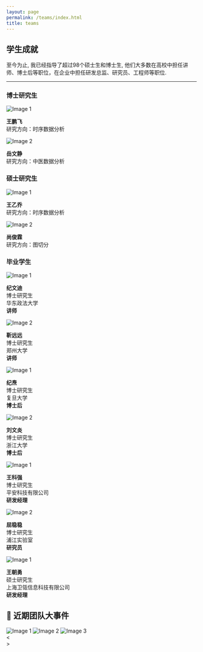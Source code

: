 ```yaml
---
layout: page
permalink: /teams/index.html
title: teams
---
```


## 学生成就

至今为止, 我已经指导了超过98个硕士生和博士生, 他们大多数在高校中担任讲师、博士后等职位，在企业中担任研发总监、研究员、工程师等职位.

---

### 博士研究生

<div class="image-container">
  <div class="image-item">
    <img src="/images/boy.jpg" alt="Image 1">
    <p class="image-description"><strong>王鹏飞</strong><br>研究方向：时序数据分析</p>
  </div>

  <div class="image-item">
    <img src="/images/girl.jpg" alt="Image 2">
    <p class="image-description"><strong>岳文静</strong><br>研究方向：中医数据分析</p>
  </div>
</div>


### 硕士研究生


<div class="image-container">
  <div class="image-item">
    <img src="/images/girl.jpg" alt="Image 1">
    <p class="image-description"><strong>王乙乔</strong><br>研究方向：时序数据分析</p>
  </div>

  <div class="image-item">
    <img src="/images/boy.jpg" alt="Image 2">
    <p class="image-description"><strong>尚俊霖</strong><br>研究方向：图切分</p>
  </div>
</div>


### 毕业学生
<div class="image-container">
  <div class="image-item">
    <img src="/images/girl.jpg" alt="Image 1">
    <p class="image-description"><strong>纪文迪</strong><br>博士研究生<br>华东政法大学<br><strong>讲师</strong></p>
  </div>

  <div class="image-item">
    <img src="/images/girl.jpg" alt="Image 2">
    <p class="image-description"><strong>靳远远</strong><br>博士研究生<br>郑州大学<br><strong>讲师</strong></p>
  </div>
</div>


<div class="image-container">
  <div class="image-item">
    <img src="/images/boy.jpg" alt="Image 1">
    <p class="image-description"><strong>纪焘</strong><br>博士研究生<br>复旦大学<br><strong>博士后</strong></p>
  </div>

  <div class="image-item">
    <img src="/images/girl.jpg" alt="Image 2">
    <p class="image-description"><strong>刘文炎</strong><br>博士研究生<br>浙江大学<br><strong>博士后</strong></p>
  </div>
</div>

<div class="image-container">
  <div class="image-item">
    <img src="/images/boy.jpg" alt="Image 1">
    <p class="image-description"><strong>王科强</strong><br>博士研究生<br>平安科技有限公司<br><strong>研发经理</strong></p>
  </div>

  <div class="image-item">
    <img src="/images/girl.jpg" alt="Image 2">
    <p class="image-description"><strong>屈稳稳</strong><br>博士研究生<br>浦江实验室<br><strong>研究员</strong></p>
  </div>
</div>

<div class="image-container">
  <div class="image-item">
    <img src="/images/boy.jpg" alt="Image 1">
    <p class="image-description"><strong>王朝勇</strong><br>硕士研究生<br>上海卫瓴信息科技有限公司<br><strong>研发经理</strong></p>
  </div>
</div>


## 📢 近期团队大事件

 <div class="slider-container">
        <div class="slider">
            <img src="/images/team1.jpg" alt="Image 1">
            <img src="/images/team2.jpg" alt="Image 2">
            <img src="/images/team3.jpg" alt="Image 3">
            <!-- Add more images as needed -->
        </div>
        <div class="controls">
            <div class="arrow prev">&lt;</div>
            <div class="dots">
                <span class="dot"></span>
                <span class="dot"></span>
                <span class="dot"></span>
                <!-- Add more dots as needed -->
            </div>
            <div class="arrow next">&gt;</div>
        </div>
    </div>
<script src="https://yuewj123.github.io/assets/js/main_image.js"></script>


